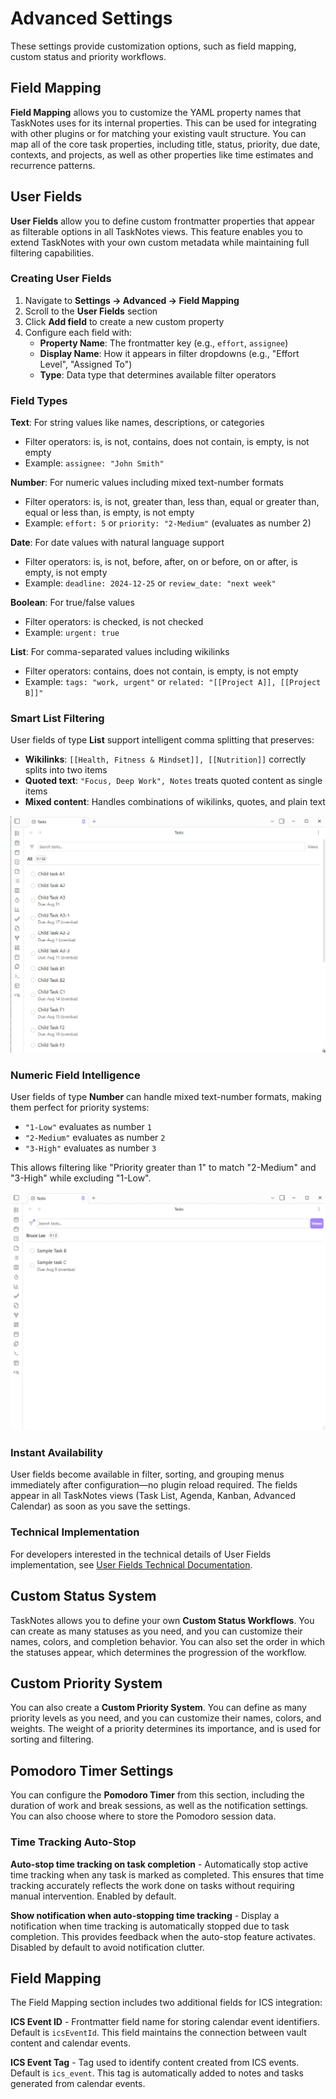 # Advanced Settings

These settings provide customization options, such as field mapping, custom status and priority workflows.

## Field Mapping

**Field Mapping** allows you to customize the YAML property names that TaskNotes uses for its internal properties. This can be used for integrating with other plugins or for matching your existing vault structure. You can map all of the core task properties, including title, status, priority, due date, contexts, and projects, as well as other properties like time estimates and recurrence patterns.

## User Fields

**User Fields** allow you to define custom frontmatter properties that appear as filterable options in all TaskNotes views. This feature enables you to extend TaskNotes with your own custom metadata while maintaining full filtering capabilities.

### Creating User Fields

1. Navigate to **Settings → Advanced → Field Mapping**
2. Scroll to the **User Fields** section
3. Click **Add field** to create a new custom property
4. Configure each field with:
   - **Property Name**: The frontmatter key (e.g., `effort`, `assignee`)
   - **Display Name**: How it appears in filter dropdowns (e.g., "Effort Level", "Assigned To")
   - **Type**: Data type that determines available filter operators

### Field Types

**Text**: For string values like names, descriptions, or categories
- Filter operators: is, is not, contains, does not contain, is empty, is not empty
- Example: `assignee: "John Smith"`

**Number**: For numeric values including mixed text-number formats
- Filter operators: is, is not, greater than, less than, equal or greater than, equal or less than, is empty, is not empty
- Example: `effort: 5` or `priority: "2-Medium"` (evaluates as number 2)

**Date**: For date values with natural language support
- Filter operators: is, is not, before, after, on or before, on or after, is empty, is not empty
- Example: `deadline: 2024-12-25` or `review_date: "next week"`

**Boolean**: For true/false values
- Filter operators: is checked, is not checked
- Example: `urgent: true`

**List**: For comma-separated values including wikilinks
- Filter operators: contains, does not contain, is empty, is not empty
- Example: `tags: "work, urgent"` or `related: "[[Project A]], [[Project B]]"`

### Smart List Filtering

User fields of type **List** support intelligent comma splitting that preserves:
- **Wikilinks**: `[[Health, Fitness & Mindset]], [[Nutrition]]` correctly splits into two items
- **Quoted text**: `"Focus, Deep Work", Notes` treats quoted content as single items
- **Mixed content**: Handles combinations of wikilinks, quotes, and plain text

![Custom User Fields - List Filtering](../assets/custom-user-fields-list-filter.gif)

### Numeric Field Intelligence

User fields of type **Number** can handle mixed text-number formats, making them perfect for priority systems:
- `"1-Low"` evaluates as number `1`
- `"2-Medium"` evaluates as number `2`
- `"3-High"` evaluates as number `3`

This allows filtering like "Priority greater than 1" to match "2-Medium" and "3-High" while excluding "1-Low".

![Custom User Fields - Numeric Filtering](../assets/custom-user-fields-numeric-filter.gif)

### Instant Availability

User fields become available in filter, sorting, and grouping menus immediately after configuration—no plugin reload required. The fields appear in all TaskNotes views (Task List, Agenda, Kanban, Advanced Calendar) as soon as you save the settings.

### Technical Implementation

For developers interested in the technical details of User Fields implementation, see [User Fields Technical Documentation](../development/USER_FIELDS_TECHNICAL.md).

## Custom Status System

TaskNotes allows you to define your own **Custom Status Workflows**. You can create as many statuses as you need, and you can customize their names, colors, and completion behavior. You can also set the order in which the statuses appear, which determines the progression of the workflow.

## Custom Priority System

You can also create a **Custom Priority System**. You can define as many priority levels as you need, and you can customize their names, colors, and weights. The weight of a priority determines its importance, and is used for sorting and filtering.

## Pomodoro Timer Settings

You can configure the **Pomodoro Timer** from this section, including the duration of work and break sessions, as well as the notification settings. You can also choose where to store the Pomodoro session data.

### Time Tracking Auto-Stop

**Auto-stop time tracking on task completion** - Automatically stop active time tracking when any task is marked as completed. This ensures that time tracking accurately reflects the work done on tasks without requiring manual intervention. Enabled by default.

**Show notification when auto-stopping time tracking** - Display a notification when time tracking is automatically stopped due to task completion. This provides feedback when the auto-stop feature activates. Disabled by default to avoid notification clutter.

## Field Mapping

The Field Mapping section includes two additional fields for ICS integration:

**ICS Event ID** - Frontmatter field name for storing calendar event identifiers. Default is `icsEventId`. This field maintains the connection between vault content and calendar events.

**ICS Event Tag** - Tag used to identify content created from ICS events. Default is `ics_event`. This tag is automatically added to notes and tasks generated from calendar events.